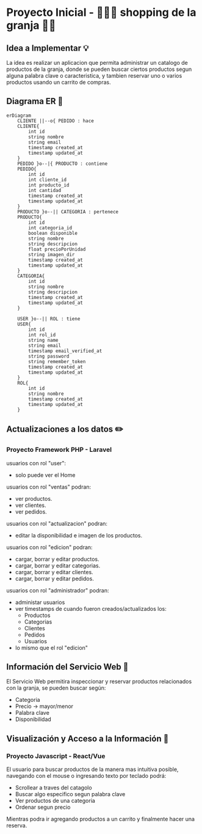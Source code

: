 # Proyecto Inicial - 🐄🧑‍🌾 shopping de la granja 🥩🥛

## Idea a Implementar 💡

La idea es realizar un aplicacion que permita administrar un catalogo de productos de la granja, donde se pueden buscar ciertos productos segun alguna palabra clave o caracteristica, y tambien reservar uno o varios productos usando un carrito de compras.

## Diagrama ER 👷
```mermaid
erDiagram
    CLIENTE ||--o{ PEDIDO : hace
    CLIENTE{
        int id
        string nombre
        string email
        timestamp created_at
        timestamp updated_at
    }
    PEDIDO }o--|{ PRODUCTO : contiene
    PEDIDO{
        int id
        int cliente_id
        int producto_id
        int cantidad
        timestamp created_at
        timestamp updated_at
    }
    PRODUCTO }o--|| CATEGORIA : pertenece
    PRODUCTO{
        int id
        int categoria_id
        boolean disponible
        string nombre
        string descripcion
        float precioPorUnidad
        string imagen_dir
        timestamp created_at
        timestamp updated_at
    }
    CATEGORIA{
        int id
        string nombre
        string descripcion
        timestamp created_at
        timestamp updated_at
    }
    
    USER }o--|| ROL : tiene
    USER{
        int id
        int rol_id        
        string name
        string email
        timestamp email_verified_at
        string password
        string remember_token
        timestamp created_at
        timestamp updated_at
    }
    ROL{
        int id
        string nombre
        timestamp created_at
        timestamp updated_at
    }
```

## Actualizaciones a los datos ✏️

### Proyecto Framework PHP - Laravel

usuarios con rol "user":
  * solo puede ver el Home

usuarios con rol "ventas" podran:
  * ver productos.
  * ver clientes.
  * ver pedidos.
  
usuarios con rol "actualizacion" podran:
  * editar la disponibilidad e imagen de los productos.

usuarios con rol "edicion" podran:
  * cargar, borrar y editar productos.
  * cargar, borrar y editar categorias.
  * cargar, borrar y editar clientes.
  * cargar, borrar y editar pedidos.
    
usuarios con rol "administrador" podran:
  * administar usuarios
  * ver timestamps de cuando fueron creados/actualizados los:
     * Productos
     * Categorias
     * Clientes
     * Pedidos
     * Usuarios     
  * lo mismo que el rol "edicion"

## Información del Servicio Web 📰

El Servicio Web permitira inspeccionar y reservar productos relacionados con la granja, se pueden buscar según:
  * Categoria
  * Precio -> mayor/menor
  * Palabra clave
  * Disponibilidad

## Visualización y Acceso a la Información 👀

### Proyecto Javascript - React/Vue

El usuario para buscar productos de la manera mas intuitiva posible,
navegando con el mouse o ingresando texto por teclado podrá:
  * Scrollear a traves del catagolo
  * Buscar algo especifico segun palabra clave
  * Ver productos de una categoria
  * Ordenar segun precio

Mientras podra ir agregando productos a un carrito y finalmente hacer una reserva.
